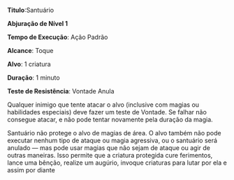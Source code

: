 **Titulo**:Santuário

**Abjuração de Nível 1**

**Tempo de Execução**: Ação Padrão

**Alcance**: Toque

**Alvo**: 1 criatura

**Duração**: 1 minuto

**Teste de Resistência**: Vontade Anula

Qualquer inimigo que tente atacar o alvo (inclusive com magias ou habilidades especiais) deve fazer um teste de Vontade.
Se falhar não consegue atacar, e não pode tentar novamente pela duração da magia.

Santuário não protege o alvo de magias de área. O alvo também não pode executar nenhum tipo de ataque ou magia agressiva, ou o santuário será anulado — mas pode usar magias que não sejam de ataque ou agir de outras maneiras. Isso permite que a criatura protegida cure ferimentos, lance uma bênção, realize um augúrio, invoque criaturas para lutar por ela e assim por diante
